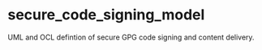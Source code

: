 # secure_code_signing_model
UML and OCL defintion of secure GPG code signing and content delivery. 
